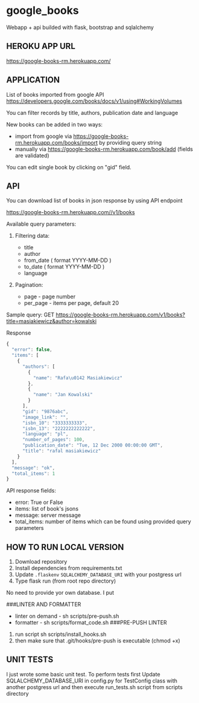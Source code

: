 # google_books
Webapp + api builded with flask, bootstrap and sqlalchemy
## HEROKU APP URL
https://google-books-rm.herokuapp.com/

## APPLICATION
List of books imported from google API https://developers.google.com/books/docs/v1/using#WorkingVolumes

You can filter records by title, authors, publication date and language

New books can be added in two ways:
- import from google via https://google-books-rm.herokuapp.com/books/import by providing query string
- manually via https://google-books-rm.herokuapp.com/book/add (fields are validated)

You can edit single book by clicking on "gid" field.

## API
You can download list of books in json response by using API endpoint

https://google-books-rm.herokuapp.com//v1/books

Available query parameters:
1. Filtering data:
    - title
    - author
    - from_date ( format YYYY-MM-DD )
    - to_date ( format YYYY-MM-DD )
    - language
    

2. Pagination:
    - page - page number
    - per_page - items per page, default 20
    

Sample query: GET https://google-books-rm.herokuapp.com/v1/books?title=masiakiewicz&author=kowalski

Response
```javascript
{
  "error": false, 
  "items": [
    {
      "authors": [
        {
          "name": "Rafa\u0142 Masiakiewicz"
        }, 
        {
          "name": "Jan Kowalski"
        }
      ], 
      "gid": "9876abc", 
      "image_link": "", 
      "isbn_10": "3333333333", 
      "isbn_13": "2222222222222", 
      "language": "pl", 
      "number_of_pages": 100, 
      "publication_date": "Tue, 12 Dec 2000 00:00:00 GMT", 
      "title": "rafal masiakiewicz"
    }
  ], 
  "message": "ok", 
  "total_items": 1
}
```
API response fields:
- error: True or False
- items: list of book's jsons
- message: server message
- total_items: number of items which can be found using provided query parameters
## HOW TO RUN LOCAL VERSION

1. Download repository
2. Install dependencies from requirements.txt
3. Update `.flaskenv` `SQLALCHEMY_DATABASE_URI` with your postgress url
5. Type flask run (from root repo directory)

No need to provide yor own database. I put

###LINTER AND FORMATTER
- linter on demand - sh scripts/pre-push.sh
- formatter - sh scripts/format_code.sh
###PRE-PUSH LINTER
1. run script sh scripts/install_hooks.sh
2. then make sure that .git/hooks/pre-push is executable (chmod +x)

## UNIT TESTS
I just wrote some basic unit test.
To perform tests first Update SQLALCHEMY_DATABASE_URI in config.py for TestConfig class with another postgress url
and then execute run_tests.sh script from scripts directory